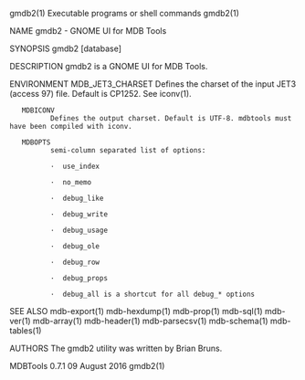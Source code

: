 gmdb2(1)                                               Executable programs or shell commands                                              gmdb2(1)

NAME
       gmdb2 - GNOME UI for MDB Tools

SYNOPSIS
       gmdb2 [database]

DESCRIPTION
       gmdb2 is a GNOME UI for MDB Tools.

ENVIRONMENT
       MDB_JET3_CHARSET
              Defines the charset of the input JET3 (access 97) file. Default is CP1252. See iconv(1).

       MDBICONV
              Defines the output charset. Default is UTF-8. mdbtools must have been compiled with iconv.

       MDBOPTS
              semi-column separated list of options:

              ·  use_index

              ·  no_memo

              ·  debug_like

              ·  debug_write

              ·  debug_usage

              ·  debug_ole

              ·  debug_row

              ·  debug_props

              ·  debug_all is a shortcut for all debug_* options

SEE ALSO
       mdb-export(1) mdb-hexdump(1) mdb-prop(1) mdb-sql(1) mdb-ver(1) mdb-array(1) mdb-header(1) mdb-parsecsv(1) mdb-schema(1) mdb-tables(1)

AUTHORS
       The gmdb2 utility was written by Brian Bruns.

MDBTools 0.7.1                                                    09 August 2016                                                          gmdb2(1)
